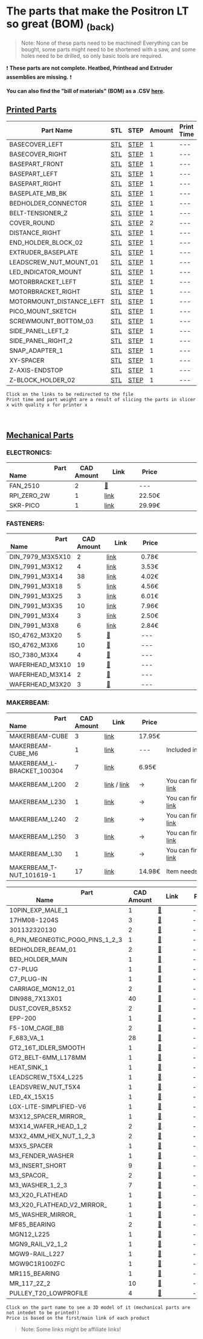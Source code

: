 # The parts that make the Positron LT so great (BOM) [<sub>(back)</sub>](../../../)
>Note: None of these parts need to be machined! Everything can be bought, some parts might need to be shortened with a saw, and some holes need to be drilled, so only basic tools are required.

:exclamation: **These parts are not complete. Heatbed, Printhead and Extruder assemblies are missing.** :exclamation:

**You can also find the "bill of materials" (BOM) as a .CSV [here](./bom.csv).**

## [Printed Parts](./Printed%20Parts)

|                  Part Name                  | STL | STEP |Amount| Print Time | Weight (g)|
| --- | --- | --- | --- | --- | --- |
| BASECOVER_LEFT | [STL](./Printed%20Parts/STL/BASECOVER_LEFT.stl) | [STEP](./Printed%20Parts/STEP/BASECOVER_LEFT.step) | 1 |  ---  |  ---  |
| BASECOVER_RIGHT | [STL](./Printed%20Parts/STL/BASECOVER_RIGHT.stl) | [STEP](./Printed%20Parts/STEP/BASECOVER_RIGHT.step) | 1 |  ---  |  ---  |
| BASEPART_FRONT | [STL](./Printed%20Parts/STL/BASEPART_FRONT.stl) | [STEP](./Printed%20Parts/STEP/BASEPART_FRONT.step) | 1 |  ---  |  ---  |
| BASEPART_LEFT | [STL](./Printed%20Parts/STL/BASEPART_LEFT.stl) | [STEP](./Printed%20Parts/STEP/BASEPART_LEFT.step) | 1 |  ---  |  ---  |
| BASEPART_RIGHT | [STL](./Printed%20Parts/STL/BASEPART_RIGHT.stl) | [STEP](./Printed%20Parts/STEP/BASEPART_RIGHT.step) | 1 |  ---  |  ---  |
| BASEPLATE_MB_BK | [STL](./Printed%20Parts/STL/BASEPLATE_MB_BK.stl) | [STEP](./Printed%20Parts/STEP/BASEPLATE_MB_BK.step) | 1 |  ---  |  ---  |
| BEDHOLDER_CONNECTOR | [STL](./Printed%20Parts/STL/BEDHOLDER_CONNECTOR.stl) | [STEP](./Printed%20Parts/STEP/BEDHOLDER_CONNECTOR.step) | 1 |  ---  |  ---  |
| BELT-TENSIONER_Z | [STL](./Printed%20Parts/STL/BELT-TENSIONER_Z.stl) | [STEP](./Printed%20Parts/STEP/BELT-TENSIONER_Z.step) | 1 |  ---  |  ---  |
| COVER_ROUND | [STL](./Printed%20Parts/STL/COVER_ROUND.stl) | [STEP](./Printed%20Parts/STEP/COVER_ROUND.step) | 2 |  ---  |  ---  |
| DISTANCE_RIGHT | [STL](./Printed%20Parts/STL/DISTANCE_RIGHT.stl) | [STEP](./Printed%20Parts/STEP/DISTANCE_RIGHT.step) | 1 |  ---  |  ---  |
| END_HOLDER_BLOCK_02 | [STL](./Printed%20Parts/STL/END_HOLDER_BLOCK_02.stl) | [STEP](./Printed%20Parts/STEP/END_HOLDER_BLOCK_02.step) | 1 |  ---  |  ---  |
| EXTRUDER_BASEPLATE | [STL](./Printed%20Parts/STL/EXTRUDER_BASEPLATE.stl) | [STEP](./Printed%20Parts/STEP/EXTRUDER_BASEPLATE.step) | 1 |  ---  |  ---  |
| LEADSCREW_NUT_MOUNT_01 | [STL](./Printed%20Parts/STL/LEADSCREW_NUT_MOUNT_01.stl) | [STEP](./Printed%20Parts/STEP/LEADSCREW_NUT_MOUNT_01.step) | 1 |  ---  |  ---  |
| LED_INDICATOR_MOUNT | [STL](./Printed%20Parts/STL/LED_INDICATOR_MOUNT.stl) | [STEP](./Printed%20Parts/STEP/LED_INDICATOR_MOUNT.step) | 1 |  ---  |  ---  |
| MOTORBRACKET_LEFT | [STL](./Printed%20Parts/STL/MOTORBRACKET_LEFT.stl) | [STEP](./Printed%20Parts/STEP/MOTORBRACKET_LEFT.step) | 1 |  ---  |  ---  |
| MOTORBRACKET_RIGHT | [STL](./Printed%20Parts/STL/MOTORBRACKET_RIGHT.stl) | [STEP](./Printed%20Parts/STEP/MOTORBRACKET_RIGHT.step) | 1 |  ---  |  ---  |
| MOTORMOUNT_DISTANCE_LEFT | [STL](./Printed%20Parts/STL/MOTORMOUNT_DISTANCE_LEFT.stl) | [STEP](./Printed%20Parts/STEP/MOTORMOUNT_DISTANCE_LEFT.step) | 1 |  ---  |  ---  |
| PICO_MOUNT_SKETCH | [STL](./Printed%20Parts/STL/PICO_MOUNT_SKETCH.stl) | [STEP](./Printed%20Parts/STEP/PICO_MOUNT_SKETCH.step) | 1 |  ---  |  ---  |
| SCREWMOUNT_BOTTOM_03 | [STL](./Printed%20Parts/STL/SCREWMOUNT_BOTTOM_03.stl) | [STEP](./Printed%20Parts/STEP/SCREWMOUNT_BOTTOM_03.step) | 1 |  ---  |  ---  |
| SIDE_PANEL_LEFT_2 | [STL](./Printed%20Parts/STL/SIDE_PANEL_LEFT_2.stl) | [STEP](./Printed%20Parts/STEP/SIDE_PANEL_LEFT_2.step) | 1 |  ---  |  ---  |
| SIDE_PANEL_RIGHT_2 | [STL](./Printed%20Parts/STL/SIDE_PANEL_RIGHT_2.stl) | [STEP](./Printed%20Parts/STEP/SIDE_PANEL_RIGHT_2.step) | 1 |  ---  |  ---  |
| SNAP_ADAPTER_1 | [STL](./Printed%20Parts/STL/SNAP_ADAPTER_1.stl) | [STEP](./Printed%20Parts/STEP/SNAP_ADAPTER_1.step) | 1 |  ---  |  ---  |
| XY-SPACER | [STL](./Printed%20Parts/STL/XY-SPACER.stl) | [STEP](./Printed%20Parts/STEP/XY-SPACER.step) | 1 |  ---  |  ---  |
| Z-AXIS-ENDSTOP | [STL](./Printed%20Parts/STL/Z-AXIS-ENDSTOP.stl) | [STEP](./Printed%20Parts/STEP/Z-AXIS-ENDSTOP.step) | 1 |  ---  |  ---  |
| Z-BLOCK_HOLDER_02 | [STL](./Printed%20Parts/STL/Z-BLOCK_HOLDER_02.stl) | [STEP](./Printed%20Parts/STEP/Z-BLOCK_HOLDER_02.step) | 1 |  ---  |  ---  |

``Click on the links to be redirected to the file``<br>
``Print time and part weight are a result of slicing the parts in slicer x with quality x for printer x``

<br>

## [Mechanical Parts](./Mechanical%20Parts)

### ELECTRONICS:
|                          Part Name                          |CAD Amount|      Link      | Price |                                   Note                                   |
| --- | --- | --- | --- | --- |
| FAN_2510 | 2 | [:small_red_triangle:](---) | --- |  |
| RPI_ZERO_2W | 1 | [link](https://www.reichelt.de/raspberry-pi-zero-2-w-4x-1-ghz-512-mb-ram-wlan-bt-rasp-pi-zero2-w-p313902.html) | 22.50€ |  |
| SKR-PICO | 1 | [link](https://amzn.eu/exkvn5W) | 29.99€ |  |

### FASTENERS:
|                          Part Name                          |CAD Amount|      Link      | Price |                                   Note                                   |
| --- | --- | --- | --- | --- |
| DIN_7979_M3X5X10 | 2 | [link](https://de.aliexpress.com/item/1005003413546927.html?spm=a2g0o.productlist.main.7.3eb9132cAFOvsf) | 0.78€ |  |
| DIN_7991_M3X12 | 4 | [link](https://de.aliexpress.com/item/1005004510663195.html) | 3.53€ |  |
| DIN_7991_M3X14 | 38 | [link](https://de.aliexpress.com/item/1005004510663195.html) | 4.02€ |  |
| DIN_7991_M3X18 | 5 | [link](https://de.aliexpress.com/item/1005004510663195.html) | 4.56€ |  |
| DIN_7991_M3X25 | 3 | [link](https://de.aliexpress.com/item/1005004510663195.html) | 6.01€ |  |
| DIN_7991_M3X35 | 10 | [link](https://de.aliexpress.com/item/1005004510663195.html) | 7.96€ |  |
| DIN_7991_M3X4 | 3 | [link](https://de.aliexpress.com/item/1005004510663195.html) | 2.50€ |  |
| DIN_7991_M3X8 | 6 | [link](https://de.aliexpress.com/item/1005004510663195.html) | 2.84€ |  |
| ISO_4762_M3X20 | 5 | [:small_red_triangle:](---) | --- |  |
| ISO_4762_M3X6 | 10 | [:small_red_triangle:](---) | --- |  |
| ISO_7380_M3X4 | 4 | [:small_red_triangle:](---) | --- |  |
| WAFERHEAD_M3X10 | 19 | [:small_red_triangle:](---) | --- |  |
| WAFERHEAD_M3X14 | 2 | [:small_red_triangle:](---) | --- |  |
| WAFERHEAD_M3X20 | 3 | [:small_red_triangle:](---) | --- |  |

### MAKERBEAM:
|                          Part Name                          |CAD Amount|      Link      | Price |                                   Note                                   |
| --- | --- | --- | --- | --- |
| MAKERBEAM-CUBE | 3 | [link](https://www.makerbeam.com/makerbeam-corner-cubes-12p-black-for-makerbeam.html?id=24117589) | 17.95€ |  |
| MAKERBEAM-CUBE_M6 | 1 | [link](https://www.makerbeam.com/makerbeam-corner-cubes-12p-black-for-makerbeam.html?id=24117589) | --- | Included in previous cube order. |
| MAKERBEAM_L-BRACKET_100304 | 7 | [link](https://www.makerbeam.com/makerbeam-90-degree-brackets-12p.html?id=24117637) | 6.95€ |  |
| MAKERBEAM_L200 | 2 | [link](https://www.makerbeam.com/makerbeam/makerbeam-10x10mm-profile-lengths-anodised-in-blac/) / [link](test) | -> | You can find an optimized cutting plan here: [link](https://github.com/Fliens/Positron_LT/blob/main/Parts/MakerbeamCuts.png) |
| MAKERBEAM_L230 | 1 | [link](https://www.makerbeam.com/makerbeam/makerbeam-10x10mm-profile-lengths-anodised-in-blac/) | -> | You can find an optimized cutting plan here: [link](https://github.com/Fliens/Positron_LT/blob/main/Parts/MakerbeamCuts.png) |
| MAKERBEAM_L240 | 2 | [link](https://www.makerbeam.com/makerbeam/makerbeam-10x10mm-profile-lengths-anodised-in-blac/) | -> | You can find an optimized cutting plan here: [link](https://github.com/Fliens/Positron_LT/blob/main/Parts/MakerbeamCuts.png) |
| MAKERBEAM_L250 | 3 | [link](https://www.makerbeam.com/makerbeam/makerbeam-10x10mm-profile-lengths-anodised-in-blac/) | -> | You can find an optimized cutting plan here: [link](https://github.com/Fliens/Positron_LT/blob/main/Parts/MakerbeamCuts.png) |
| MAKERBEAM_L30 | 1 | [link](https://www.makerbeam.com/makerbeam/makerbeam-10x10mm-profile-lengths-anodised-in-blac/) | -> | You can find an optimized cutting plan here: [link](https://github.com/Fliens/Positron_LT/blob/main/Parts/MakerbeamCuts.png) |
| MAKERBEAM_T-NUT_101619-1 | 17 | [link](https://www.makerbeam.com/makerbeam-t-slot-nuts-for-makerbeam-25p.html) | 14.98€ | Item needs to be bought twice |

|                          Part Name                          |CAD Amount|      Link      | Price |                                   Note                                   |
| --- | --- | --- | --- | --- |
| 10PIN_EXP_MALE_1 | 1 | [:small_red_triangle:](---) | --- |  |
| 17HM08-1204S | 3 | [:small_red_triangle:](---) | --- |  |
| 301132320130 | 2 | [:small_red_triangle:](---) | --- |  |
| 6_PIN_MEGNEGTIC_POGO_PINS_1_2_3 | 1 | [:small_red_triangle:](---) | --- |  |
| BEDHOLDER_BEAM_01 | 2 | [:small_red_triangle:](---) | --- |  |
| BED_HOLDER_MAIN | 1 | [:small_red_triangle:](---) | --- |  |
| C7-PLUG | 1 | [:small_red_triangle:](---) | --- |  |
| C7_PLUG-IN | 1 | [:small_red_triangle:](---) | --- |  |
| CARRIAGE_MGN12_01 | 2 | [:small_red_triangle:](---) | --- |  |
| DIN988_7X13X01 | 40 | [:small_red_triangle:](---) | --- |  |
| DUST_COVER_85X52 | 2 | [:small_red_triangle:](---) | --- |  |
| EPP-200 | 1 | [:small_red_triangle:](---) | --- |  |
| F5-10M_CAGE_BB | 2 | [:small_red_triangle:](---) | --- |  |
| F_683_VA_1 | 28 | [:small_red_triangle:](---) | --- |  |
| GT2_16T_IDLER_SMOOTH | 1 | [:small_red_triangle:](---) | --- |  |
| GT2_BELT-6MM_L178MM | 1 | [:small_red_triangle:](---) | --- |  |
| HEAT_SINK_1 | 1 | [:small_red_triangle:](---) | --- |  |
| LEADSCREW_T5X4_L225 | 1 | [:small_red_triangle:](---) | --- |  |
| LEADSVREW_NUT_T5X4 | 1 | [:small_red_triangle:](---) | --- |  |
| LED_4X_15X15 | 1 | [:small_red_triangle:](---) | --- |  |
| LGX-LITE-SIMPLIFIED-V6 | 1 | [:small_red_triangle:](---) | --- |  |
| M3X12_SPACER_MIRROR_ | 1 | [:small_red_triangle:](---) | --- |  |
| M3X14_WAFER_HEAD_1_2 | 2 | [:small_red_triangle:](---) | --- |  |
| M3X2_4MM_HEX_NUT_1_2_3 | 2 | [:small_red_triangle:](---) | --- |  |
| M3X5_SPACER | 1 | [:small_red_triangle:](---) | --- |  |
| M3_FENDER_WASHER | 1 | [:small_red_triangle:](---) | --- |  |
| M3_INSERT_SHORT | 9 | [:small_red_triangle:](---) | --- |  |
| M3_SPACOR_ | 2 | [:small_red_triangle:](---) | --- |  |
| M3_WASHER_1_2_3 | 7 | [:small_red_triangle:](---) | --- |  |
| M3_X20_FLATHEAD | 1 | [:small_red_triangle:](---) | --- |  |
| M3_X20_FLATHEAD_V2_MIRROR_ | 1 | [:small_red_triangle:](---) | --- |  |
| M5_WASHER_MIRROR_ | 1 | [:small_red_triangle:](---) | --- |  |
| MF85_BEARING | 2 | [:small_red_triangle:](---) | --- |  |
| MGN12_L225 | 1 | [:small_red_triangle:](---) | --- |  |
| MGN9_RAIL_V2_1_2 | 1 | [:small_red_triangle:](---) | --- |  |
| MGW9-RAIL_L227 | 1 | [:small_red_triangle:](---) | --- |  |
| MGW9C1R100ZFC | 1 | [:small_red_triangle:](---) | --- |  |
| MR115_BEARING | 1 | [:small_red_triangle:](---) | --- |  |
| MR_117_2Z_2 | 10 | [:small_red_triangle:](---) | --- |  |
| PULLEY_T20_LOWPROFILE | 4 | [:small_red_triangle:](---) | --- |  |

``Click on the part name to see a 3D model of it (mechanical parts are not intedet to be printed!)``<br>
``Price is based on the first/main link of each product``

> Note: Some links might be affiliate links!
